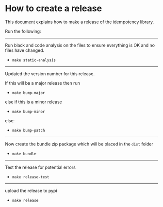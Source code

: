 # How to create a release
This document explains how to make a release of the idempotency library.

Run the following:

---
Run black and code analysis on the files to ensure everything is OK and no files have
changed.
- `make static-analysis`

---
Updated the version number for this release.

If this will ba a major release then run
- `make bump-major`

else if this is a minor release
- `make bump-minor`

else:
- `make bump-patch`

---
Now create the bundle zip package which will be placed in the `dist` folder
- `make bundle`

---
Test the release for potential errors
- `make release-test`

---
upload the release to pypi
- `make release`
